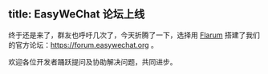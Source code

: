 title: EasyWeChat 论坛上线
---

终于还是来了，群友也呼吁几次了，今天折腾了一下，选择用 [Flarum](https://github.com/flarum/flarum) 搭建了我们的官方论坛：https://forum.easywechat.org 。

欢迎各位开发者踊跃提问及协助解决问题，共同进步。